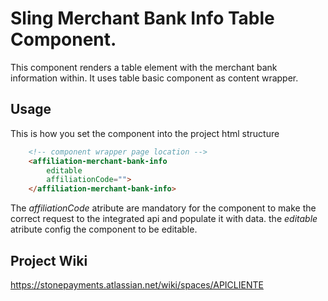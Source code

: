 # Sling Merchant Bank Info Table Component.

This component renders a table element with the merchant bank information within. It uses table basic component as content wrapper.

## Usage

This is how you set the component into the project html structure

```html
    <!-- component wrapper page location -->
    <affiliation-merchant-bank-info
        editable
        affiliationCode="">
    </affiliation-merchant-bank-info>
```

The *affiliationCode* atribute are mandatory for the component to make the correct request to the integrated api and populate it with data.
the *editable* atribute config the component to be editable.

## Project Wiki
https://stonepayments.atlassian.net/wiki/spaces/APICLIENTE
